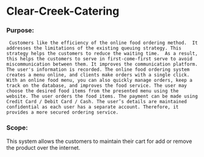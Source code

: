 # Clear-Creek-Catering<br>
### Purpose: <br>
     Customers like the efficiency of the online food ordering method.  It addresses the limitations of the existing queuing strategy. This strategy helps the customers to reduce the waiting time.  As a result, this helps the customers to serve in first-come-first serve to avoid miscommunication between them. It improves the communication platform. The user's information is recorded. The online food ordering system creates a menu online, and clients make orders with a single click. With an online food menu, you can also quickly manage orders, keep a track on the database, and improves the food service. The user may choose the desired food items from the presented menu using the website. The user orders the food items. The payment can be made using Credit Card / Debit Card / Cash. The user’s details are maintained confidential as each user has a separate account. Therefore, it provides a more secured ordering service.
 
### Scope: <br>
 This system allows the customers to maintain their cart for add or remove the product over the internet.
